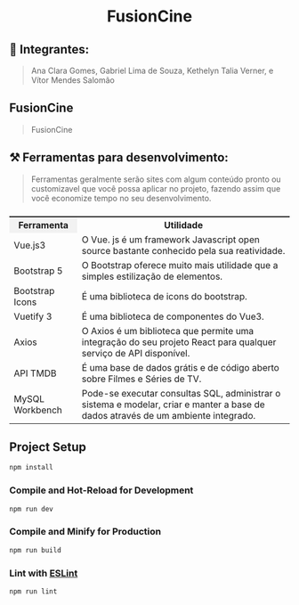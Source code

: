 <p align="center">
  <h1 align="center">FusionCine</h1>
</p>

## 👤 Integrantes: 
>Ana Clara Gomes, Gabriel Lima de Souza, Kethelyn Talia Verner, e Vítor Mendes Salomão
## FusionCine
> FusionCine

## ⚒️ Ferramentas para desenvolvimento:
> Ferramentas geralmente serão sites com algum conteúdo pronto ou customizavel que você possa aplicar no projeto, fazendo assim que você economize tempo no seu desenvolvimento.
<table style="display: flex;">
  <tr>
    <th style="background-color: #f2f2f2;">Ferramenta</th>
    <th>Utilidade</th>
  </tr>
  <tr>
    <td>Vue.js3</td>
    <td>O Vue. js é um framework Javascript open source bastante conhecido pela sua reatividade.</td>
  </tr>
  <tr>
    <td>Bootstrap 5</td>
    <td>O Bootstrap oferece muito mais utilidade que a simples estilização de elementos.</td>
  </tr>
    <tr>
    <td>Bootstrap Icons</td>
    <td>É uma biblioteca de icons do bootstrap.</td>
  </tr>
  <tr>
    <td>Vuetify 3</td>
    <td>É uma biblioteca de componentes do Vue3.</td>
  </tr>
  <tr>
    <td>Axios</td>
    <td>O Axios é um biblioteca que permite uma integração do seu projeto React para qualquer serviço de API disponível.</td>
  </tr>
  <tr>
    <td>API TMDB</td>
    <td>É uma base de dados grátis e de código aberto sobre Filmes e Séries de TV.  </td>
  </tr>
  <tr>
    <td>MySQL Workbench</td>
    <td>Pode-se executar consultas SQL, administrar o sistema e modelar, criar e manter a base de dados através de um ambiente integrado.</td>
  </tr>
</table>


## Project Setup

```sh
npm install
```

### Compile and Hot-Reload for Development

```sh
npm run dev
```

### Compile and Minify for Production

```sh
npm run build
```

### Lint with [ESLint](https://eslint.org/)

```sh
npm run lint
```
